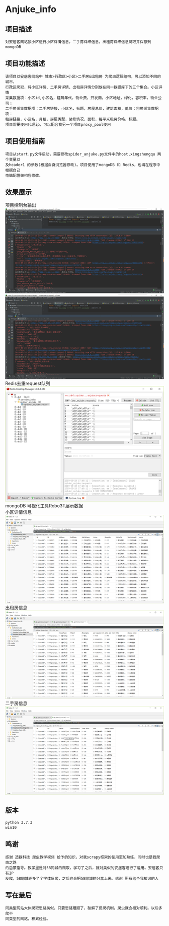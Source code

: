 # Anjuke_info
## 项目描述
    对安居客网站按小区进行小区详情信息，二手房详细信息，出租房详细信息爬取并保存到mongoDB
## 项目功能描述
    该项目以安居客网站中 城市>行政区>小区>二手房&出租房 为爬虫逻辑结构，可以添加不同的城市，
    行政区爬取，将小区详情、二手房详情、出租房详情分别放在同一数据库下的三个集合。小区详情
    采集数据项：小区id,小区名，建筑年代，物业费，开发商，小区地址，绿化，容积率，物业公司；
    二手房采集数据项：二手房链接，小区名，标题，房屋总价，建筑面积，单价；租房采集数据项：
    租房链接，小区名，月租，房屋类型，装修情况，面积，每平米租房价格，标题。
    项目需要使用代理ip，可以配合我另一个项目proxy_pool使用
## 项目使用指南
    项目从start.py文件启动，需要修改spider_anjuke.py文件中的host,xingzhengqu 两个变量以
    及header1 的参数(根据自身浏览器修改)。项目使用了mongoDB 和 Redis，也请在程序中根据自己
    电脑配置做相应修改。
## 效果展示
项目控制台输出
![1](https://github.com/studyisnotsimple/Anjuke_info/blob/master/anjuke/image/1.png)
<br>
![2](https://github.com/studyisnotsimple/Anjuke_info/blob/master/anjuke/image/4.png)
<br>
Redis去重request队列
<br>
![3](https://github.com/studyisnotsimple/Anjuke_info/blob/master/anjuke/image/3.png)
<br>
mongoDB 可视化工具Robo3T展示数据
<br>
小区详情信息
![4](https://github.com/studyisnotsimple/Anjuke_info/blob/master/anjuke/image/2.png)
<br>
出租房信息
![5](https://github.com/studyisnotsimple/Anjuke_info/blob/master/anjuke/image/5.png)
<br>
二手房信息
![6](https://github.com/studyisnotsimple/Anjuke_info/blob/master/anjuke/image/6.png)
<br>
## 版本
    python 3.7.3
    win10
## 鸣谢
    感谢 造数科技 爬虫教学视频 给予的知识，对我scrapy框架的使用更加熟练，同时也是我爬虫之路
    的启蒙指导。教学里是对58同城的爬取，学习了之后，就对类似的安居客进行了运用。安居客只有IP
    反爬，58同城还多了个字体反爬，之后也会把58同城的分享上来。感谢 所有给予我知识的人
## 写在最后
    同类型网站大体爬取思路类似，只要思路理顺了，破解了反爬机制，爬虫就会相对顺利。以后多爬不
    同类型的网站，积累经验。
    
    
    
    

